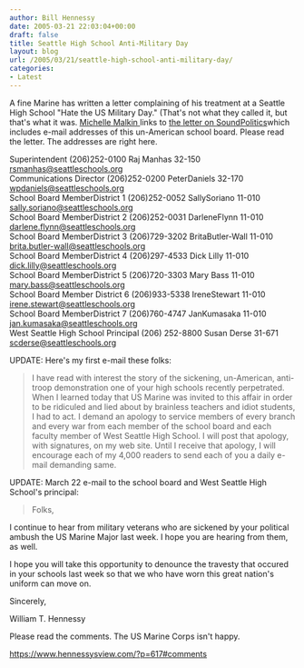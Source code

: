 ```yaml
---
author: Bill Hennessy
date: 2005-03-21 22:03:04+00:00
draft: false
title: Seattle High School Anti-Military Day
layout: blog
url: /2005/03/21/seattle-high-school-anti-military-day/
categories:
- Latest
---
```


A fine Marine has written a letter complaining of his treatment at a Seattle High School "Hate the US Military Day." (That's not what they called it, but that's what it was. [Michelle Malkin ](https://michellemalkin.com/archives/001821.htm)links to [the letter on SoundPolitics](https://www.soundpolitics.com/archives/004019.html)which includes e-mail addresses of this un-American school board. Please read the letter. The addresses are right here.   
  
Superintendent (206)252-0100 Raj Manhas 32-150 [rsmanhas@seattleschools.org](mailto:rsmanhas@seattleschools.org)  
Communications Director (206)252-0200 PeterDaniels 32-170 [wpdaniels@seattleschools.org](mailto:wpdaniels@seattleschools.org)  
School Board MemberDistrict 1 (206)252-0052 SallySoriano 11-010 [sally.soriano@seattleschools.org](mailto:sally.soriano@seattleschools.org)   
School Board MemberDistrict 2 (206)252-0031 DarleneFlynn 11-010 [darlene.flynn@seattleschools.org](mailto:darlene.flynn@seattleschools.org)   
School Board MemberDistrict 3 (206)729-3202 BritaButler-Wall 11-010 [brita.butler-wall@seattleschools.org](mailto:brita.butler-wall@seattleschools.org)   
School Board MemberDistrict 4 (206)297-4533 Dick Lilly 11-010 [dick.lilly@seattleschools.org](mailto:dick.lilly@seattleschools.org)   
School Board MemberDistrict 5 (206)720-3303 Mary Bass 11-010 [mary.bass@seattleschools.org](mailto:mary.bass@seattleschools.org)   
School Board Member District 6 (206)933-5338 IreneStewart 11-010 [irene.stewart@seattleschools.org](mailto:irene.stewart@seattleschools.org)   
School Board MemberDistrict 7 (206)760-4747 JanKumasaka 11-010 [jan.kumasaka@seattleschools.org](mailto:jan.kumasaka@seattleschools.org)   
West Seattle High School Principal (206) 252-8800 Susan Derse 31-671 [scderse@seattleschools.org](mailto:scderse@seattleschools.org)   
  
UPDATE: Here's my first e-mail these folks:


> I have read with interest the story of the sickening, un-American, anti-troop demonstration one of your high schools recently perpetrated. When I learned today that US Marine was invited to this affair in order to be ridiculed and lied about by brainless teachers and idiot students, I had to act. I demand an apology to service members of every branch and every war from each member of the school board and each faculty member of West Seattle High School. I will post that apology, with signatures, on my web site. Until I receive that apology, I will encourage each of my 4,000 readers to send each of you a daily e-mail demanding same.



UPDATE:  March 22 e-mail to the school board and West Seattle High School's principal:



> Folks,

I continue to hear from military veterans who are sickened by your political ambush the US Marine Major last week.  I hope you are hearing from them, as well.

I hope you will take this opportunity to denounce the travesty that occured in your schools last week so that we who have worn this great nation's uniform can move on.

Sincerely,

William T. Hennessy



Please read the comments.  The US Marine Corps isn't happy.

https://www.hennessysview.com/?p=617#comments

